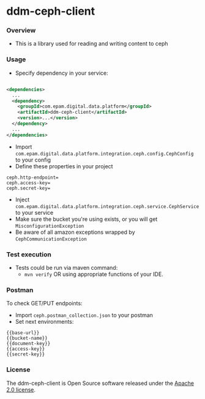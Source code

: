 # ddm-ceph-client

### Overview

* This is a library used for reading and writing content to ceph

### Usage

- Specify dependency in your service:

```xml

<dependencies>
  ...
  <dependency>
    <groupId>com.epam.digital.data.platform</groupId>
    <artifactId>ddm-ceph-client</artifactId>
    <version>...</version>
  </dependency>
  ...
</dependencies>
```

- Import `com.epam.digital.data.platform.integration.ceph.config.CephConfig` to your config
- Define these properties in your project 
```properties
ceph.http-endpoint=
ceph.access-key=
ceph.secret-key=
```
- Inject `com.epam.digital.data.platform.integration.ceph.service.CephService` to your service
- Make sure the bucket you're using exists, or you will get `MisconfigurationException`
- Be aware of all amazon exceptions wrapped by `CephCommunicationException`

### Test execution

* Tests could be run via maven command:
  * `mvn verify` OR using appropriate functions of your IDE.
  
### Postman

 To check GET/PUT endpoints:
- Import `ceph.postman_collection.json` to your postman
- Set next environments:
```
{{base-url}}
{{bucket-name}}
{{document-key}}
{{access-key}}
{{secret-key}}
```

### License

The ddm-ceph-client is Open Source software released under
the [Apache 2.0 license](https://www.apache.org/licenses/LICENSE-2.0).